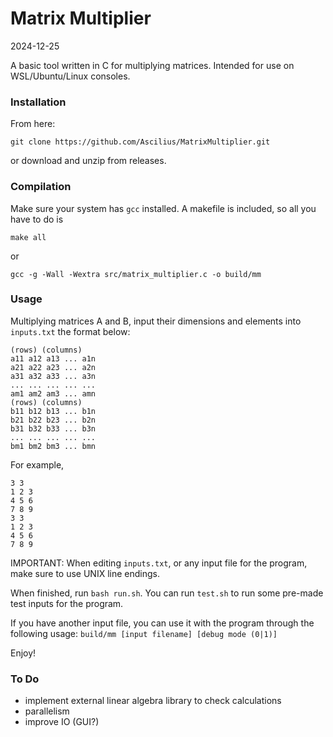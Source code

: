 # Matrix Multiplier
2024-12-25

A basic tool written in C for multiplying matrices. Intended for use on WSL/Ubuntu/Linux consoles.

### Installation
From here:
```
git clone https://github.com/Ascilius/MatrixMultiplier.git
```
or download and unzip from releases.

### Compilation
Make sure your system has ```gcc``` installed. A makefile is included, so all you have to do is
```
make all
```
or
```
gcc -g -Wall -Wextra src/matrix_multiplier.c -o build/mm
```

### Usage
Multiplying matrices A and B, input their dimensions and elements into ```inputs.txt``` the format below:
```
(rows) (columns)
a11 a12 a13 ... a1n
a21 a22 a23 ... a2n
a31 a32 a33 ... a3n
... ... ... ... ...
am1 am2 am3 ... amn
(rows) (columns)
b11 b12 b13 ... b1n
b21 b22 b23 ... b2n
b31 b32 b33 ... b3n
... ... ... ... ...
bm1 bm2 bm3 ... bmn
```
For example,
```
3 3
1 2 3
4 5 6
7 8 9
3 3
1 2 3
4 5 6
7 8 9
```
IMPORTANT: When editing ```inputs.txt```, or any input file for the program, make sure to use UNIX line endings.

When finished, run ```bash run.sh```. You can run ```test.sh``` to run some pre-made test inputs for the program.

If you have another input file, you can use it with the program through the following usage:
```build/mm [input filename] [debug mode (0|1)]```

Enjoy!

### To Do
- implement external linear algebra library to check calculations 
- parallelism
- improve IO (GUI?)